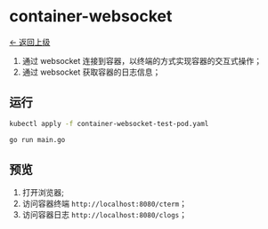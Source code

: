 # container-websocket

[<- 返回上级](../index.md)

1. 通过 websocket 连接到容器，以终端的方式实现容器的交互式操作；
2. 通过 websocket 获取容器的日志信息；

## 运行

```bash
kubectl apply -f container-websocket-test-pod.yaml

go run main.go
```

## 预览

1. 打开浏览器;
2. 访问容器终端 `http://localhost:8080/cterm`；
3. 访问容器日志 `http://localhost:8080/clogs`；
